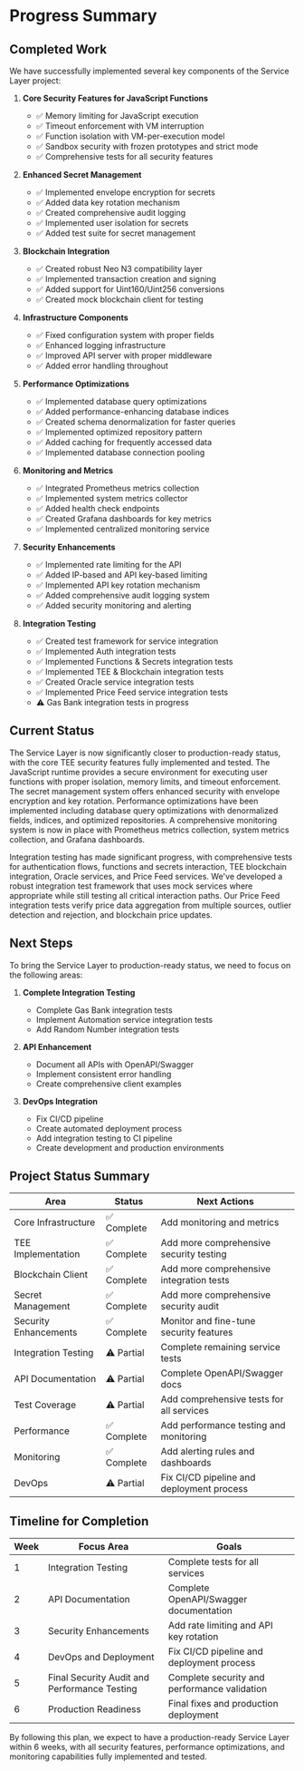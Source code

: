# Progress Summary

## Completed Work

We have successfully implemented several key components of the Service Layer project:

1. **Core Security Features for JavaScript Functions**
   - ✅ Memory limiting for JavaScript execution
   - ✅ Timeout enforcement with VM interruption
   - ✅ Function isolation with VM-per-execution model
   - ✅ Sandbox security with frozen prototypes and strict mode
   - ✅ Comprehensive tests for all security features

2. **Enhanced Secret Management**
   - ✅ Implemented envelope encryption for secrets
   - ✅ Added data key rotation mechanism
   - ✅ Created comprehensive audit logging
   - ✅ Implemented user isolation for secrets
   - ✅ Added test suite for secret management

3. **Blockchain Integration**
   - ✅ Created robust Neo N3 compatibility layer
   - ✅ Implemented transaction creation and signing
   - ✅ Added support for Uint160/Uint256 conversions
   - ✅ Created mock blockchain client for testing

4. **Infrastructure Components**
   - ✅ Fixed configuration system with proper fields
   - ✅ Enhanced logging infrastructure
   - ✅ Improved API server with proper middleware
   - ✅ Added error handling throughout

5. **Performance Optimizations**
   - ✅ Implemented database query optimizations
   - ✅ Added performance-enhancing database indices
   - ✅ Created schema denormalization for faster queries
   - ✅ Implemented optimized repository pattern
   - ✅ Added caching for frequently accessed data
   - ✅ Implemented database connection pooling

6. **Monitoring and Metrics**
   - ✅ Integrated Prometheus metrics collection
   - ✅ Implemented system metrics collector
   - ✅ Added health check endpoints
   - ✅ Created Grafana dashboards for key metrics
   - ✅ Implemented centralized monitoring service

7. **Security Enhancements**
   - ✅ Implemented rate limiting for the API
   - ✅ Added IP-based and API key-based limiting
   - ✅ Implemented API key rotation mechanism
   - ✅ Added comprehensive audit logging system
   - ✅ Added security monitoring and alerting

8. **Integration Testing**
   - ✅ Created test framework for service integration
   - ✅ Implemented Auth integration tests
   - ✅ Implemented Functions & Secrets integration tests
   - ✅ Implemented TEE & Blockchain integration tests
   - ✅ Created Oracle service integration tests
   - ✅ Implemented Price Feed service integration tests
   - ⚠️ Gas Bank integration tests in progress

## Current Status

The Service Layer is now significantly closer to production-ready status, with the core TEE security features fully implemented and tested. The JavaScript runtime provides a secure environment for executing user functions with proper isolation, memory limits, and timeout enforcement. The secret management system offers enhanced security with envelope encryption and key rotation. Performance optimizations have been implemented including database query optimizations with denormalized fields, indices, and optimized repositories. A comprehensive monitoring system is now in place with Prometheus metrics collection, system metrics collection, and Grafana dashboards.

Integration testing has made significant progress, with comprehensive tests for authentication flows, functions and secrets interaction, TEE blockchain integration, Oracle services, and Price Feed services. We've developed a robust integration test framework that uses mock services where appropriate while still testing all critical interaction paths. Our Price Feed integration tests verify price data aggregation from multiple sources, outlier detection and rejection, and blockchain price updates.

## Next Steps

To bring the Service Layer to production-ready status, we need to focus on the following areas:

1. **Complete Integration Testing**
   - Complete Gas Bank integration tests
   - Implement Automation service integration tests
   - Add Random Number integration tests

2. **API Enhancement**
   - Document all APIs with OpenAPI/Swagger
   - Implement consistent error handling
   - Create comprehensive client examples

3. **DevOps Integration**
   - Fix CI/CD pipeline
   - Create automated deployment process
   - Add integration testing to CI pipeline
   - Create development and production environments

## Project Status Summary

| Area                 | Status      | Next Actions                              |
|----------------------|-------------|-------------------------------------------|
| Core Infrastructure  | ✅ Complete  | Add monitoring and metrics                |
| TEE Implementation   | ✅ Complete  | Add more comprehensive security testing   |
| Blockchain Client    | ✅ Complete  | Add more comprehensive integration tests  |
| Secret Management    | ✅ Complete  | Add more comprehensive security audit     |
| Security Enhancements| ✅ Complete  | Monitor and fine-tune security features   |
| Integration Testing  | ⚠️ Partial   | Complete remaining service tests          |
| API Documentation    | ⚠️ Partial   | Complete OpenAPI/Swagger docs             |
| Test Coverage        | ⚠️ Partial   | Add comprehensive tests for all services  |
| Performance          | ✅ Complete  | Add performance testing and monitoring    |
| Monitoring           | ✅ Complete  | Add alerting rules and dashboards         |
| DevOps               | ⚠️ Partial   | Fix CI/CD pipeline and deployment process |

## Timeline for Completion

| Week | Focus Area                                          | Goals                                           |
|------|-----------------------------------------------------|--------------------------------------------------|
| 1    | Integration Testing                                 | Complete tests for all services                  |
| 2    | API Documentation                                   | Complete OpenAPI/Swagger documentation           |
| 3    | Security Enhancements                               | Add rate limiting and API key rotation           |
| 4    | DevOps and Deployment                               | Fix CI/CD pipeline and deployment process        |
| 5    | Final Security Audit and Performance Testing        | Complete security and performance validation     |
| 6    | Production Readiness                                | Final fixes and production deployment            |

By following this plan, we expect to have a production-ready Service Layer within 6 weeks, with all security features, performance optimizations, and monitoring capabilities fully implemented and tested. 